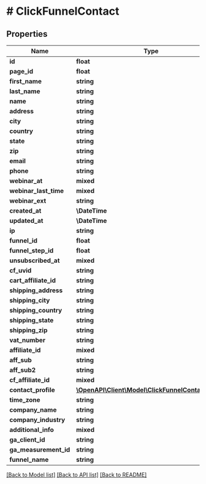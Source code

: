 # # ClickFunnelContact

## Properties

Name | Type | Description | Notes
------------ | ------------- | ------------- | -------------
**id** | **float** |  |
**page_id** | **float** |  |
**first_name** | **string** |  |
**last_name** | **string** |  |
**name** | **string** |  |
**address** | **string** |  |
**city** | **string** |  |
**country** | **string** |  |
**state** | **string** |  | [optional]
**zip** | **string** |  |
**email** | **string** |  |
**phone** | **string** |  |
**webinar_at** | **mixed** |  | [optional]
**webinar_last_time** | **mixed** |  | [optional]
**webinar_ext** | **string** |  |
**created_at** | **\DateTime** |  |
**updated_at** | **\DateTime** |  |
**ip** | **string** |  |
**funnel_id** | **float** |  |
**funnel_step_id** | **float** |  |
**unsubscribed_at** | **mixed** |  | [optional]
**cf_uvid** | **string** |  |
**cart_affiliate_id** | **string** |  |
**shipping_address** | **string** |  |
**shipping_city** | **string** |  |
**shipping_country** | **string** |  |
**shipping_state** | **string** |  |
**shipping_zip** | **string** |  |
**vat_number** | **string** |  |
**affiliate_id** | **mixed** |  | [optional]
**aff_sub** | **string** |  |
**aff_sub2** | **string** |  |
**cf_affiliate_id** | **mixed** |  | [optional]
**contact_profile** | [**\OpenAPI\Client\Model\ClickFunnelContactProfile**](ClickFunnelContactProfile.md) |  | [optional]
**time_zone** | **string** |  | [optional]
**company_name** | **string** |  |
**company_industry** | **string** |  |
**additional_info** | **mixed** |  | [optional]
**ga_client_id** | **string** |  | [optional]
**ga_measurement_id** | **string** |  | [optional]
**funnel_name** | **string** |  | [optional]

[[Back to Model list]](../../README.md#models) [[Back to API list]](../../README.md#endpoints) [[Back to README]](../../README.md)
